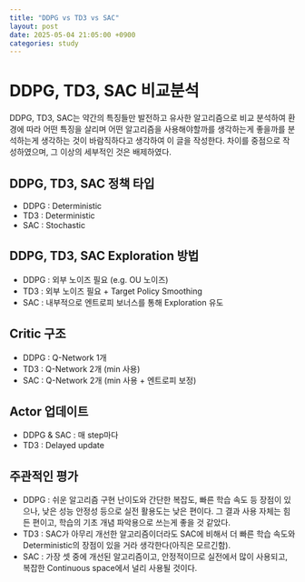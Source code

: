 ```yaml
---
title: "DDPG vs TD3 vs SAC"
layout: post
date: 2025-05-04 21:05:00 +0900
categories: study
---
```


# DDPG, TD3, SAC 비교분석

DDPG, TD3, SAC는 약간의 특징들만 발전하고 유사한 알고리즘으로 비교 분석하여 환경에 따라 어떤 특징을 살리며 어떤 알고리즘을 사용해야할까를 생각하는게 좋을까를 분석하는게 생각하는 것이 바람직하다고 생각하여 이 글을 작성한다.
차이를 중점으로 작성하였으며, 그 이상의 세부적인 것은 배제하였다.

## DDPG, TD3, SAC 정책 타입
- DDPG : Deterministic
- TD3 : Deterministic
- SAC : Stochastic

## DDPG, TD3, SAC Exploration 방법
- DDPG : 외부 노이즈 필요 (e.g. OU 노이즈)
- TD3 : 외부 노이즈 필요 + Target Policy Smoothing
- SAC : 내부적으로 엔트로피 보너스를 통해 Exploration 유도

## Critic 구조
- DDPG : Q-Network 1개
- TD3 : Q-Network 2개 (min 사용)
- SAC : Q-Network 2개 (min 사용 + 엔트로피 보정)

## Actor 업데이트
- DDPG & SAC : 매 step마다
- TD3 : Delayed update

## 주관적인 평가
- DDPG : 쉬운 알고리즘 구현 난이도와 간단한 복잡도, 빠른 학습 속도 등 장점이 있으나, 낮은 성능 안정성 등으로 실전 활용도는 낮은 편이다. 그 결과 사용 자체는 힘든 편이고, 학습의 기초 개념 파악용으로 쓰는게 좋을 것 같았다.
- TD3 : SAC가 아무리 개선한 알고리즘이더라도 SAC에 비해서 더 빠른 학습 속도와 Deterministic의 장점이 있을 거라 생각한다(아직은 모르긴함).
- SAC : 가장 셋 중에 개선된 알고리즘이고, 안정적이므로 실전에서 많이 사용되고, 복잡한 Continuous space에서 널리 사용될 것이다.